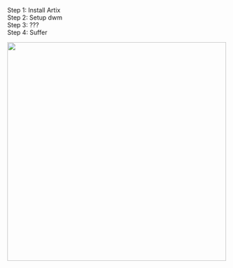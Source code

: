 Step 1: Install Artix <br />
Step 2: Setup dwm <br />
Step 3: ??? <br />
Step 4: Suffer <br />


<img align="center" width=500 src="https://github-readme-stats.vercel.app/api/top-langs/?username=darfune&count_private=true&theme=radical" alt="" />
